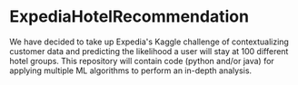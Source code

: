 # ExpediaHotelRecommendation
We have decided to take up Expedia's Kaggle challenge of contextualizing customer data and predicting the likelihood a user will stay at 100 different hotel groups. This repository will contain code (python and/or java) for applying multiple ML algorithms to perform an in-depth analysis.
